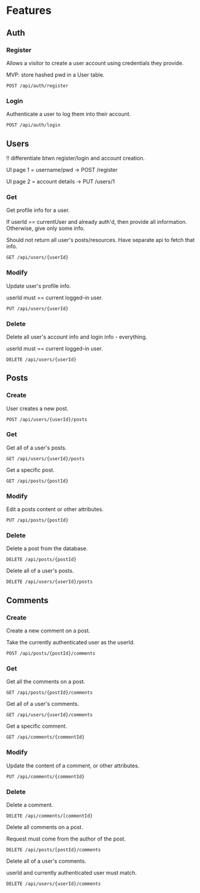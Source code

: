 # Features

## Auth

### Register

Allows a visitor to create a user account using credentials they provide. 

MVP: store hashed pwd in a User table.

`POST /api/auth/register`

### Login

Authenticate a user to log them into their account.

`POST /api/auth/login`

## Users

!! differentiate btwn register/login and account creation.

UI page 1 = username/pwd -> POST /register

UI page 2 = account details -> PUT /users/1

### Get

Get profile info for a user.

If userId == currentUser and already auth'd, then provide all information. Otherwise, give only some info.

Should not return all user's posts/resources. 
Have separate api to fetch that info.

`GET /api/users/{userId}`

### Modify

Update user's profile info.

userId must == current logged-in user.

`PUT /api/users/{userId}`

### Delete

Delete all user's account info and login info - everything.

userId must == current logged-in user.

`DELETE /api/users/{userId}`

## Posts

### Create

User creates a new post.

`POST /api/users/{userId}/posts`

### Get

Get all of a user's posts.

`GET /api/users/{userId}/posts`

Get a specific post.

`GET /api/posts/{postId}`

### Modify

Edit a posts content or other attributes.

`PUT /api/posts/{postId}`

### Delete

Delete a post from the database.

`DELETE /api/posts/{postId}`

Delete all of a user's posts.

`DELETE /api/users/{userId}/posts`

## Comments

### Create

Create a new comment on a post.

Take the currently authenticated user as the userId.

`POST /api/posts/{postId}/comments`

### Get

Get all the comments on a post.

`GET /api/posts/{postId}/comments`

Get all of a user's comments.

`GET /api/users/{userId}/comments`

Get a specific comment.

`GET /api/comments/{commentId}`

### Modify

Update the content of a comment, or other attributes.

`PUT /api/comments/{commentId}`

### Delete

Delete a comment.

`DELETE /api/comments/[commentId}`

Delete all comments on a post.

Request must come from the author of the post.

`DELETE /api/posts/[postId}/comments`

Delete all of a user's comments.

userId and currently authenticated user must match.

`DELETE /api/users/{userId}/comments`

